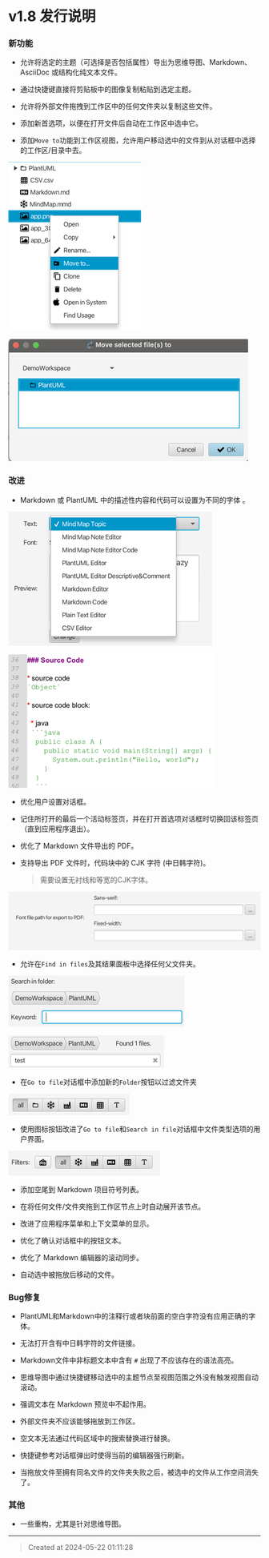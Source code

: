 # v1.8 发行说明


### 新功能

* 允许将选定的主题（可选择是否包括属性）导出为思维导图、Markdown、AsciiDoc 或结构化纯文本文件。  

* 通过快捷键直接将剪贴板中的图像复制粘贴到选定主题。  

* 允许将外部文件拖拽到工作区中的任何文件夹以复制这些文件。  

* 添加新首选项，以便在打开文件后自动在工作区中选中它。  

* 添加`Move to`功能到工作区视图，允许用户移动选中的文件到从对话框中选择的工作区/目录中去。  

![move_to.png](move_to.png)  

![move_to_dialog.png](move_to_dialog.png)  

### 改进

* Markdown 或 PlantUML 中的描述性内容和代码可以设置为不同的字体 。

![font_preference.png](font_preference.png)  

![font_sans_mono.png](font_sans_mono.png)  

* 优化用户设置对话框。

* 记住所打开的最后一个活动标签页，并在打开首选项对话框时切换回该标签页（直到应用程序退出）。  

* 优化了 Markdown 文件导出的 PDF。  

* 支持导出 PDF 文件时，代码块中的 CJK 字符 (中日韩字符)。  
	> 需要设置无衬线和等宽的CJK字体。

![font_md_export_to_pdf.png](font_md_export_to_pdf.png)  

* 允许在`Find in files`及其结果面板中选择任何父文件夹。  

![folder_breadcrumb_in_dialog.png](folder_breadcrumb_in_dialog.png)  

![folder_breadcrumb_in_result.png](folder_breadcrumb_in_result.png)  

* 在`Go to file`对话框中添加新的`Folder`按钮以过滤文件夹  

![file_filter.png](file_filter.png)  

* 使用图标按钮改进了`Go to file`和`Search in file`对话框中文件类型选项的用户界面。  

![file_filter.png](file_filter2.png)  

* 添加空尾到 Markdown 项目符号列表。  

* 在将任何文件/文件夹拖到工作区节点上时自动展开该节点。  

* 改进了应用程序菜单和上下文菜单的显示。  

* 优化了确认对话框中的按钮文本。  

* 优化了 Markdown 编辑器的滚动同步。

* 自动选中被拖放后移动的文件。

### Bug修复

* PlantUML和Markdown中的注释行或者块前面的空白字符没有应用正确的字体。

* 无法打开含有中日韩字符的文件链接。

* Markdown文件中非标题文本中含有 `#` 出现了不应该存在的语法高亮。

* 思维导图中通过快捷键移动选中的主题节点至视图范围之外没有触发视图自动滚动。

* 强调文本在 Markdown 预览中不起作用。  

* 外部文件夹不应该能够拖放到工作区。  

* 空文本无法通过代码区域中的搜索替换进行替换。  

* 快捷键参考对话框弹出时使得当前的编辑器强行刷新。

* 当拖放文件至拥有同名文件的文件夹失败之后，被选中的文件从工作空间消失了。


### 其他

* 一些重构，尤其是针对思维导图。  

---
> Created at 2024-05-22 01:11:28
